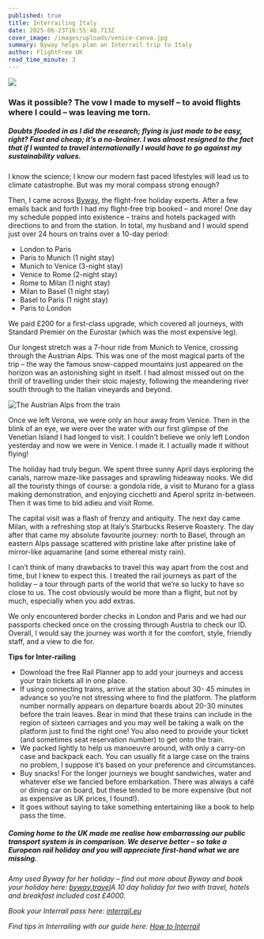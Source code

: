 ```yaml
---
published: true
title: Interrailing Italy
date: 2025-06-23T16:55:48.713Z
cover_image: /images/uploads/venice-canva.jpg
summary: Byway helps plan an Interrail trip to Italy
author: FlightFree UK
read_time_minute: 3
---
```

![](/images/uploads/venice-canva-body.jpg)

### Was it possible? The vow I made to myself – to avoid flights where I could – was leaving me torn.

##### Doubts flooded in as I did the research; flying is just made to be easy, right? Fast and cheap; it’s a no-brainer. I was almost resigned to the fact that if I wanted to travel internationally I would have to go against my sustainability values.

I know the science; I know our modern fast paced lifestyles will lead us to climate catastrophe. But was my moral compass strong enough? 

Then, I came across [Byway](https://www.byway.travel/), the flight-free holiday experts. After a few emails back and forth I had my flight-free trip booked – and more! One day my schedule popped into existence – trains and hotels packaged with directions to and from the station. In total, my husband and I would spend just over 24 hours on trains over a 10-day period:

* London to Paris
* Paris to Munich (1 night stay)
* Munich to Venice (3-night stay)
* Venice to Rome (2-night stay)
* Rome to Milan (1 night stay)
* Milan to Basel (1 night stay)
* Basel to Paris (1 night stay)
* Paris to London

W﻿e paid £200 for a first-class upgrade, which covered all journeys, with Standard Premier on the Eurostar (which was the most expensive leg). 

Our longest stretch was a 7-hour ride from Munich to Venice, crossing through the Austrian Alps. This was one of the most magical parts of the trip – the way the famous snow-capped mountains just appeared on the horizon was an astonishing sight in itself. I had almost missed out on the thrill of travelling under their stoic majesty, following the meandering river south through to the Italian vineyards and beyond. 

![](/images/uploads/austrian-alps_aswarbrick.jpeg "The Austrian Alps from the train")

Once we left Verona, we were only an hour away from Venice. Then in the blink of an eye, we
were over the water with our first glimpse of the Venetian Island I had longed to visit. I couldn't believe we only left London yesterday and now we were in Venice. I made it. I actually made it without flying! 

T﻿he holiday had truly begun. We spent three sunny April days exploring the canals, narrow maze-like passages and sprawling hideaway nooks. We did all the touristy things of course: a gondola ride, a visit to Murano for a glass making demonstration, and enjoying cicchetti and Aperol spritz in-between. Then it was time to bid adieu and visit Rome.

The capital visit was a flash of frenzy and antiquity. The next day came Milan, with a refreshing stop at Italy’s Starbucks Reserve Roastery. The day after that came my absolute favourite journey: north to Basel, through an eastern Alps passage scattered with pristine lake after pristine lake of mirror-like aquamarine (and some ethereal misty rain).

I can’t think of many drawbacks to travel this way apart from the cost and time, but I knew to expect this. I treated the rail journeys as part of the holiday – a tour through parts of the world that we’re so lucky to have so close to us. The cost obviously would be more than a flight, but not by much, especially when you add extras. 

We only encountered border checks in London and Paris and we had our passports
checked once on the crossing through Austria to check our ID. Overall, I would say the journey was worth it for the comfort, style, friendly staff, and a view to die for.

**Tips for Inter-railing**

* Download the free Rail Planner app to add your journeys and access your train tickets all in one place. 
* If using connecting trains, arrive at the station about 30- 45 minutes in advance so you’re not stressing where to find the platform. The platform number normally appears on departure boards about 20-30 minutes before the train leaves. Bear in mind that these trains can include in the region of sixteen carriages and you may well be taking a walk on the platform just to find the right one! You also need to provide your ticket (and sometimes seat reservation number) to get onto the train.
* We packed lightly to help us manoeuvre around, with only a carry-on case and backpack each. You can usually fit a large case on the trains no problem, I suppose it’s based on your preference and circumstances.
* Buy snacks! For the longer journeys we bought sandwiches, water and whatever else we fancied before embarkation. There was always a café or dining car on board, but these tended to be more expensive (but not as expensive as UK prices, I found!). 
* It goes without saying to take something entertaining like a book to help pass the time.

##### Coming home to the UK made me realise how embarrassing our public transport system is in comparison. We deserve better – so take a European rail holiday and you will appreciate first-hand what we are missing.

*A﻿my used Byway for her holiday – f﻿ind out more about Byway and book your holiday here: [byway.travel](https://www.byway.travel/)A﻿ 10 day holiday for two with travel, hotels and breakfast included cost £4000.*

*B﻿ook your Interrail pass here: [interrail.eu](https://www.interrail.eu/en/interrail-passes/global-pass)*

*F﻿ind tips in Interrailing with our guide here: [How to Interrail](https://flightfree.co.uk/post/how-to-interrail/)*
